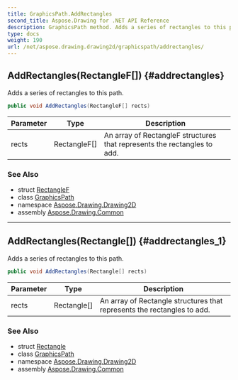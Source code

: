 ```yaml
---
title: GraphicsPath.AddRectangles
second_title: Aspose.Drawing for .NET API Reference
description: GraphicsPath method. Adds a series of rectangles to this path
type: docs
weight: 190
url: /net/aspose.drawing.drawing2d/graphicspath/addrectangles/
---
```

## AddRectangles(RectangleF[]) {#addrectangles}

Adds a series of rectangles to this path.

```csharp
public void AddRectangles(RectangleF[] rects)
```

| Parameter | Type | Description |
| --- | --- | --- |
| rects | RectangleF[] | An array of RectangleF structures that represents the rectangles to add. |

### See Also

* struct [RectangleF](../../../aspose.drawing/rectanglef/)
* class [GraphicsPath](../)
* namespace [Aspose.Drawing.Drawing2D](../../graphicspath/)
* assembly [Aspose.Drawing.Common](../../../)

---

## AddRectangles(Rectangle[]) {#addrectangles_1}

Adds a series of rectangles to this path.

```csharp
public void AddRectangles(Rectangle[] rects)
```

| Parameter | Type | Description |
| --- | --- | --- |
| rects | Rectangle[] | An array of Rectangle structures that represents the rectangles to add. |

### See Also

* struct [Rectangle](../../../aspose.drawing/rectangle/)
* class [GraphicsPath](../)
* namespace [Aspose.Drawing.Drawing2D](../../graphicspath/)
* assembly [Aspose.Drawing.Common](../../../)


